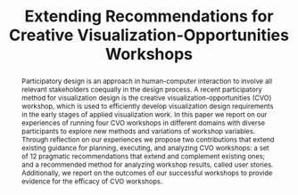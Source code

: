 ---
layout: publication
# Quotes make the : possible, otherwise you can type this without quotes
title: "Extending Recommendations for Creative Visualization-Opportunities Workshops"
# Keys must be unique to each paper, see section below for more details
key: 2020_beliv_extending
# Select one of the options below
type: paper 
# use this if this paper was previously a preprint and you need to preserve the old URL
# redirect_from: /publications/2017_preprint_lineage
# Uncomment the line below for publications which should only appear on a personal webpage
# personal: y

# Papers are ordered by year. However, in years with many papers, we want some ordering at a lower level. You can do 
# that by specifying an order for the papers of that year. For example, 2019-11 will put papers with values lower than 
# 2019-11 belwo that paper. Notice that sorting is lexicographic.  
order: 2020-02

# Auto-generates titles and alt-descriptors
shortname: Extending
# Add a 2:1 aspect ratio (e.g., width: 400px, height: 200px) to the folder /assets/images/publications/
image: 2020_beliv_extending.png
# Add a 2:1 aspect ratio teaser figure (e.g., width: 1200px, height: 600px) to the folder /assets/images/publications/
image_large: 2020_beliv_extending_teaser.png

# Authors in the "database" can be used with just their person "key"
authors:
- Christian Knoll
- Asil Çetin
- Torsten Möller
- meyer

# A link to an internal blog post (use only the relative URL)
blog-post: 

# Include a shortened name for the journal or conference/proceedings
journal-short: BELIV
year: 2020

# Create BibTeX info, using one of the entry choices
# Articles have a "journal", and inproceedings have a "booktitle"
# Preprints are articles with the location of preprint mentioned in "journal"
# You can remove fields you don't need, or else leave them blank
# Try to include a DOI, or use the publisher URL below
# Specify new BibTeX fields by adding a new key and value inside "bib:"
bibentry: inproceedings
bib:
  journal: IEEE Evaluation and Beyond – Methodological Approaches for Visualization (BELIV)
  booktitle: 
  editor: 
  publisher: 
  address: 
  doi: 
  url: 
  volume:
  number: 
  pages: 
  month:
  pmcid:

# Add things like "Best Paper Award at InfoVis 2099, selected out of 4000 submissions"
award: 

# Provide a link to the publisher's webpage if no DOI is available
publisherURL: 

# Link to an official preprint server
preprint_server: 

# Links to a project hosted on VDL, or else externally on your own site
project: 


# Video entries, a preview , talk, and intro video. Vimeo IDs or youtube IDs are supported
# you need to pick either a vimeo or youtube ID. We definitely want a downloadable video too.
videos:  
 
# Provide a preprint and supplement pdf
pdf: 2020_beliv_extending.pdf
supplement: 2020_beliv_extending_supplement.zip

# Extra supplements, such as talk slides, data sets, etc.
supplements:

# Supplemental, cc-by images. Make caption brief (at most 60 chars).
images:


# Link to the repository where the code is hosted
code: 

abstract: "<p>
Participatory design is an approach in human-computer interaction to involve all relevant stakeholders coequally in the design process. A recent participatory method for visualization design is the creative visualization-opportunities (CVO) workshop, which is used to efficiently develop visualization design requirements in the early stages of applied visualization work. In this paper we report on our experiences of running four CVO workshops in different domains with diverse participants to explore new methods and variations of workshop variables. Through reflection on our experiences we propose two contributions that extend existing guidance for planning, executing, and analyzing CVO workshops: a set of 12 pragmatic recommendations that extend and complement existing ones; and a recommended method for analyzing workshop results, called user stories. Additionally, we report on the outcomes of our successful workshops to provide evidence for the efficacy of CVO workshops.
</p>"

---
